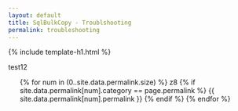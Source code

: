 ```yaml
---
layout: default
title: SqlBulkCopy - Troublshooting
permalink: troubleshooting
---
```


{% include template-h1.html %}

test12
<ul>
{% for num in (0..site.data.permalink.size) %}	
	z8
	{% if site.data.permalink[num].category == page.permalink %}
		{{ site.data.permalink[num].permalink }}
	{% endif %}
{% endfor %}
</ul>
